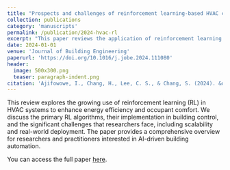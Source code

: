 ```yaml
---
title: "Prospects and challenges of reinforcement learning-based HVAC control"
collection: publications
category: 'manuscripts'
permalink: /publication/2024-hvac-rl
excerpt: "This paper reviews the application of reinforcement learning for HVAC control, highlighting key opportunities and challenges in building energy optimization."
date: 2024-01-01
venue: 'Journal of Building Engineering'
paperurl: 'https://doi.org/10.1016/j.jobe.2024.111080'
header:
  image: 500x300.png
  teaser: paragraph-indent.png
citation: 'Ajifowowe, I., Chang, H., Lee, C. S., & Chang, S. (2024). &quot;Prospects and challenges of reinforcement learning-based HVAC control.&quot; <i>Journal of Building Engineering</i>, 98, 111080.'
---
```


This review explores the growing use of reinforcement learning (RL) in HVAC systems to enhance energy efficiency and occupant comfort. We discuss the primary RL algorithms, their implementation in building control, and the significant challenges that researchers face, including scalability and real-world deployment. The paper provides a comprehensive overview for researchers and practitioners interested in AI-driven building automation.

You can access the full paper [here](https://doi.org/10.1016/j.jobe.2024.111080). 